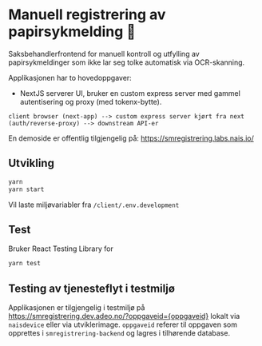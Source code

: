 # Manuell registrering av papirsykmelding 🧾

Saksbehandlerfrontend for manuell kontroll og utfylling av papirsykmeldinger som ikke lar seg tolke automatisk via OCR-skanning.

Applikasjonen har to hovedoppgaver:

-   NextJS serverer UI, bruker en custom express server med gammel autentisering og proxy (med tokenx-bytte).

`client browser (next-app) --> custom express server kjørt fra next (auth/reverse-proxy) --> downstream API-er`

En demoside er offentlig tilgjengelig på: https://smregistrering.labs.nais.io/

## Utvikling

```bash
yarn
yarn start
```

Vil laste miljøvariabler fra `/client/.env.development`

## Test

Bruker React Testing Library for

```bash
yarn test
```

## Testing av tjenesteflyt i testmiljø

Applikasjonen er tilgjengelig i testmiljø på https://smregistrering.dev.adeo.no/?oppgaveid={oppgaveid} lokalt via `naisdevice` eller via utviklerimage. `oppgaveid` referer til oppgaven som opprettes i `smregistrering-backend` og lagres i tilhørende database.
